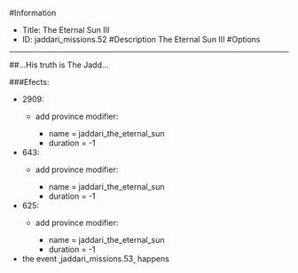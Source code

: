 #Information
 - Title: The Eternal Sun III
 - ID: jaddari_missions.52
#Description
The Eternal Sun III
#Options

___
##...His truth is The Jadd...

###Efects:<ul><li>2909:</li><ul><li>add province modifier:</li><ul><li>name = jaddari_the_eternal_sun</li><li>duration = -1</li></ul></ul><li>643:</li><ul><li>add province modifier:</li><ul><li>name = jaddari_the_eternal_sun</li><li>duration = -1</li></ul></ul><li>625:</li><ul><li>add province modifier:</li><ul><li>name = jaddari_the_eternal_sun</li><li>duration = -1</li></ul></ul><li>the event ˻jaddari_missions.53˼ happens</li></ul>
